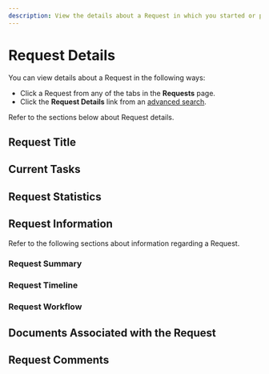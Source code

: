 ```yaml
---
description: View the details about a Request in which you started or participated.
---
```


# Request Details

You can view details about a Request in the following ways:

* Click a Request from any of the tabs in the **Requests** page.
* Click the **Request Details** link from an [advanced search](search-for-a-request.md#advanced-search).

Refer to the sections below about Request details.

## Request Title



## Current Tasks



## Request Statistics



## Request Information

Refer to the following sections about information regarding a Request.

### Request Summary



### Request Timeline



### Request Workflow



## Documents Associated with the Request



## Request Comments




